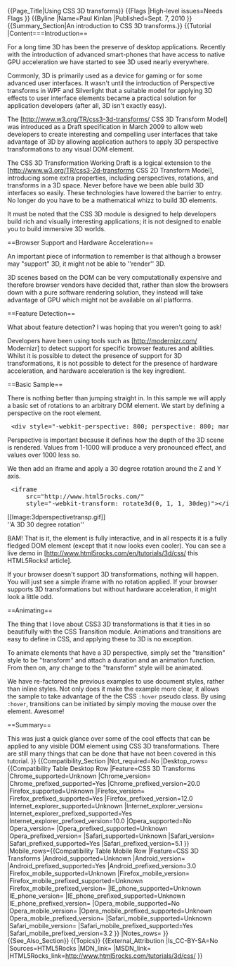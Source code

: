 {{Page_Title|Using CSS 3D transforms}}
{{Flags
|High-level issues=Needs Flags
}}
{{Byline
|Name=Paul Kinlan
|Published=Sept. 7, 2010
}}
{{Summary_Section|An introduction to CSS 3D transforms.}}
{{Tutorial
|Content===Introduction==

For a long time 3D has been the preserve of desktop applications. Recently with the introduction of advanced smart-phones that have access to native GPU acceleration we have started to see 3D used nearly everywhere.

Commonly, 3D is primarily used as a device for gaming or for some advanced user interfaces. It wasn't until the introduction of Perspective transforms in WPF and Silverlight that a suitable model for applying 3D effects to user interface elements became a practical solution for application developers (after all, 3D isn't exactly easy).

The [http://www.w3.org/TR/css3-3d-transforms/ CSS 3D Transform Model] was introduced as a Draft specification in March 2009 to allow web developers to create interesting and compelling user interfaces that take advantage of 3D by allowing application authors to apply 3D perspective transformations to any visual DOM element.

The CSS 3D Transformation Working Draft is a logical extension to the [http://www.w3.org/TR/css3-2d-transforms CSS 2D Transform Model], introducing some extra properties, including perspectives, rotations, and transforms in a 3D space.
Never before have we been able build 3D interfaces so easily. These technologies have lowered the barrier to entry. No longer do you have to be a mathematical whizz to build 3D elements.

It must be noted that the CSS 3D module is designed to help developers build rich and visually interesting applications; it is not designed to enable you to build immersive 3D worlds.

==Browser Support and Hardware Acceleration==

An important piece of information to remember is that although a browser may "support" 3D, it might not be able to ''render'' 3D.

3D scenes based on the DOM can be very computationally expensive and therefore browser vendors have decided that, rather than slow the browsers down with a pure software rendering solution, they instead will take advantage of GPU which might not be available on all platforms.

==Feature Detection==

What about feature detection? I was hoping that you weren't going to ask!

Developers have been using tools such as [http://modernizr.com/ Modernizr] to detect support for specific browser features and abilities. Whilst it is possible to detect the presence of support for 3D transformations, it is not possible to detect for the presence of hardware acceleration, and hardware acceleration is the key ingredient.

==Basic Sample==

There is nothing better than jumping straight in. In this sample we will apply a basic set of rotations to an arbitrary DOM element. We start by defining a perspective on the root element.

<pre>
 &lt;div style="-webkit-perspective: 800; perspective: 800; margin: 100px 0 0 50px"&gt;
</pre>

Perspective is important because it defines how the depth of the 3D scene is rendered. Values from 1-1000 will produce a very pronounced effect, and values over 1000 less so.

We then add an iframe and apply a 30 degree rotation around the Z and Y axis.

<pre>
 &lt;iframe
     src="http://www.html5rocks.com/"
     style="-webkit-transform: rotate3d(0, 1, 1, 30deg)"&gt;&lt;/iframe&gt;
</pre>

[[Image:3dperspectivetransp.gif]]<br/>
''A 3D 30 degree rotation''

BAM! That is it, the element is fully interactive, and in all respects it is a fully fledged DOM element (except that it now looks even cooler). You can see a live demo in [http://www.html5rocks.com/en/tutorials/3d/css/ this HTML5Rocks! article].

If your browser doesn't support 3D transformations, nothing will happen. You will just see a simple iframe with no rotation applied. If your browser supports 3D transformations but without hardware acceleration, it might look a little odd.

==Animating==

The thing that I love about CSS3 3D transformations is that it ties in so beautifully with the CSS Transition module. Animations and transitions are easy to define in CSS, and applying these to 3D is no exception.

To animate elements that have a 3D perspective, simply set the "transition" style to be "transform" and attach a duration and an animation function. From then on, any change to the "transform" style will be animated.

We have re-factored the previous examples to use document styles, rather than inline styles. Not only does it make the example more clear, it allows the sample to take advantage of the the CSS <code>:hover</code> pseudo class. By using <code>:hover</code>, transitions can be initiated by simply moving the mouse over the element. Awesome!

==Summary==

This was just a quick glance over some of the cool effects that can be applied to any visible DOM element using CSS 3D transformations. There are still many things that can be done that have not been covered in this tutorial.
}}
{{Compatibility_Section
|Not_required=No
|Desktop_rows={{Compatibility Table Desktop Row
|Feature=CSS 3D Transforms
|Chrome_supported=Unknown
|Chrome_version=
|Chrome_prefixed_supported=Yes
|Chrome_prefixed_version=20.0
|Firefox_supported=Unknown
|Firefox_version=
|Firefox_prefixed_supported=Yes
|Firefox_prefixed_version=12.0
|Internet_explorer_supported=Unknown
|Internet_explorer_version=
|Internet_explorer_prefixed_supported=Yes
|Internet_explorer_prefixed_version=10.0
|Opera_supported=No
|Opera_version=
|Opera_prefixed_supported=Unknown
|Opera_prefixed_version=
|Safari_supported=Unknown
|Safari_version=
|Safari_prefixed_supported=Yes
|Safari_prefixed_version=5.1
}}
|Mobile_rows={{Compatibility Table Mobile Row
|Feature=CSS 3D Transforms
|Android_supported=Unknown
|Android_version=
|Android_prefixed_supported=Yes
|Android_prefixed_version=3.0
|Firefox_mobile_supported=Unknown
|Firefox_mobile_version=
|Firefox_mobile_prefixed_supported=Unknown
|Firefox_mobile_prefixed_version=
|IE_phone_supported=Unknown
|IE_phone_version=
|IE_phone_prefixed_supported=Unknown
|IE_phone_prefixed_version=
|Opera_mobile_supported=No
|Opera_mobile_version=
|Opera_mobile_prefixed_supported=Unknown
|Opera_mobile_prefixed_version=
|Safari_mobile_supported=Unknown
|Safari_mobile_version=
|Safari_mobile_prefixed_supported=Yes
|Safari_mobile_prefixed_version=3.2
}}
|Notes_rows=
}}
{{See_Also_Section}}
{{Topics}}
{{External_Attribution
|Is_CC-BY-SA=No
|Sources=HTML5Rocks
|MDN_link=
|MSDN_link=
|HTML5Rocks_link=http://www.html5rocks.com/tutorials/3d/css/
}}